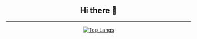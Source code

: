 <div align="center">
  
## Hi there 👋
---
[![Top Langs](https://github-readme-stats.vercel.app/api/top-langs/?username=Paphonsan-l&layout=donut&theme=dracula&hide_progress=true&border_color=BD93F9&title_color=FF79C6&card_title_align=center)](https://github.com/anuraghazra/github-readme-stats)


<!--
**Paphonsan-l/Paphonsan-l** is a ✨ _special_ ✨ repository because its `README.md` (this file) appears on your GitHub profile.

Here are some ideas to get you started:

- 🔭 I’m currently working on ...
- 🌱 I’m currently learning ...
- 👯 I’m looking to collaborate on ...
- 🤔 I’m looking for help with ...
- 💬 Ask me about ...
- 📫 How to reach me: ...
- 😄 Pronouns: ...
- ⚡ Fun fact: ...
-->
